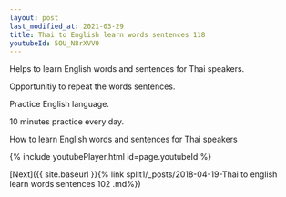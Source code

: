 ```yaml
---
layout: post
last_modified_at: 2021-03-29
title: Thai to English learn words sentences 118 
youtubeId: 5OU_N8rXVV0
---
```

 
 
Helps to learn English words and sentences for Thai speakers.

Opportunitiy to repeat the words sentences. 

Practice English language. 
 
10 minutes practice every day. 
 
How to learn English words and sentences for Thai speakers 
 
{% include youtubePlayer.html id=page.youtubeId %}
 
 
[Next]({{ site.baseurl }}{% link  split1/_posts/2018-04-19-Thai to english learn words sentences 102 .md%})
 
